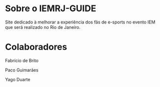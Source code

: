 ﻿# Sobre o IEMRJ-GUIDE
 Site dedicado à melhorar a experiência dos fãs de e-sports no evento IEM que será realizado no Rio de Janeiro.

 # Colaboradores
 Fabrício de Brito
 
 Paco Guimarães
 
 Yago Duarte
